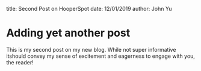 title: Second Post on HooperSpot
date: 12/01/2019
author: John Yu

# Adding yet another post

This is my second post on my new blog. While not super informative itshould convey my sense of excitement and eagerness to engage with you, the reader!